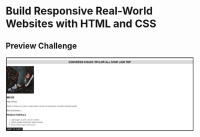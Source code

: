 # Build Responsive Real-World Websites with HTML and CSS

## Preview Challenge

<img src='img/preview-challenge.png' />
